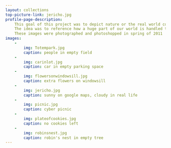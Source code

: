 ```yaml
---
layout: collections
top-picture-link: jericho.jpg
profile-page-description:
    This goal of this project was to depict nature or the real world coninciding with technology. 
    The idea was to reference how a huge part of our world is handled through our computers or online. 
    These images were photographed and photoshopped in spring of 2011
images:
    -
        img: Totempark.jpg
        caption: people in empty field
    -
        img: carinlot.jpg
        caption: car in empty parking space
    -
        img: flowersonwindowsill.jpg
        caption: extra flowers on windowsill
    -
        img: jericho.jpg
        caption: sunny on google maps, cloudy in real life
    -
        img: picnic.jpg
        caption: cyber picnic
    -
        img: plateofcookies.jpg
        caption: no cookies left
    -
        img: robinsnest.jpg
        caption: robin's nest in empty tree
---
```

